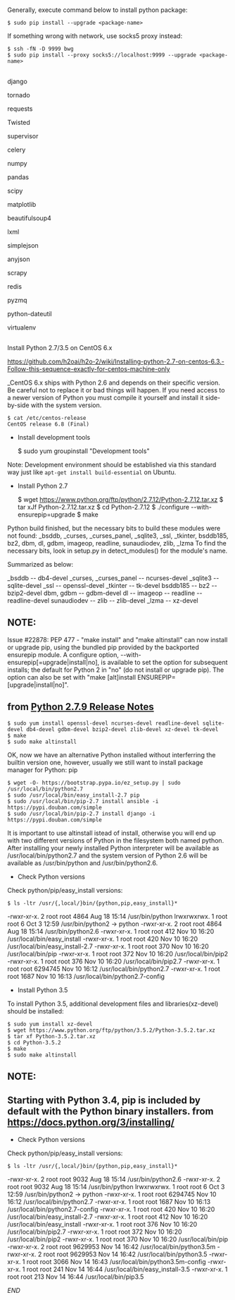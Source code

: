 #

Generally, execute command below to install python package:

    $ sudo pip install --upgrade <package-name>

If something wrong with network, use socks5 proxy instead:

    $ ssh -fN -D 9999 bwg
    $ sudo pip install --proxy socks5://localhost:9999 --upgrade <package-name>

##

django

tornado

requests

Twisted

supervisor

celery

numpy

pandas

scipy

matplotlib

beautifulsoup4

lxml

simplejson

anyjson

scrapy

redis

pyzmq

python-dateutil

virtualenv


##

Install Python 2.7/3.5 on CentOS 6.x

https://github.com/h2oai/h2o-2/wiki/Installing-python-2.7-on-centos-6.3.-Follow-this-sequence-exactly-for-centos-machine-only

_CentOS 6.x ships with Python 2.6 and depends on their specific version. Be careful not to replace it or bad things will happen.
If you need access to a newer version of Python you must compile it yourself and install it side-by-side with the system version.

    $ cat /etc/centos-release
    CentOS release 6.8 (Final)

* Install development tools

    $ sudo yum groupinstall "Development tools"

Note: Development environment should be established via this standard way just like `apt-get install build-essential` on Ubuntu.

* Install Python 2.7

    $ wget https://www.python.org/ftp/python/2.7.12/Python-2.7.12.tar.xz
    $ tar xJf Python-2.7.12.tar.xz
    $ cd Python-2.7.12
    $ ./configure --with-ensurepip=upgrade
    $ make

Python build finished, but the necessary bits to build these modules were not found:
_bsddb, _curses, _curses_panel, _sqlite3, _ssl, _tkinter, bsddb185, bz2, dbm, dl, gdbm, imageop, readline, sunaudiodev, zlib, _lzma
To find the necessary bits, look in setup.py in detect_modules() for the module's name.

Summarized as below:

_bsddb                  --  db4-devel
_curses, _curses_panel  --  ncurses-devel
_sqlite3                --  sqlite-devel
_ssl                    --  openssl-devel
_tkinter                --  tk-devel
bsddb185                --
bz2                     --  bzip2-devel
dbm, gdbm               --  gdbm-devel
dl                      --
imageop                 --
readline                --  readline-devel
sunaudiodev             --
zlib                    --  zlib-devel
_lzma                   --  xz-devel

NOTE:
-----
Issue #22878: PEP 477 - "make install" and "make altinstall" can now install
or upgrade pip, using the bundled pip provided by the backported ensurepip
module.  A configure option, --with-ensurepip[=upgrade|install|no], is
available to set the option for subsequent installs; the default for Python 2
in "no" (do not install or upgrade pip).  The option can also be set with
"make [alt]install ENSUREPIP=[upgrade|install|no]".

from [Python 2.7.9 Release Notes](https://hg.python.org/cpython/raw-file/v2.7.9/Misc/NEWS)
-----

    $ sudo yum install openssl-devel ncurses-devel readline-devel sqlite-devel db4-devel gdbm-devel bzip2-devel zlib-devel xz-devel tk-devel
    $ make
    $ sudo make altinstall

OK, now we have an alternative Python installed without interferring the builtin version one, however, usually we still want to install package manager for Python: pip

    $ wget -O- https://bootstrap.pypa.io/ez_setup.py | sudo /usr/local/bin/python2.7
    $ sudo /usr/local/bin/easy_install-2.7 pip
    $ sudo /usr/local/bin/pip-2.7 install ansible -i https://pypi.douban.com/simple
    $ sudo /usr/local/bin/pip-2.7 install django -i https://pypi.douban.com/simple

It is important to use altinstall istead of install, otherwise you will end up with two different versions of Python in the filesystem both named python.
After installing your newly installed Python interpreter will be available as /usr/local/bin/python2.7 and the system version of Python 2.6 will be available as /usr/bin/python and /usr/bin/python2.6.

* Check Python versions

Check python/pip/easy_install versions:

    $ ls -ltr /usr/{,local/}bin/{python,pip,easy_install}*
-rwxr-xr-x. 2 root root    4864 Aug 18 15:14 /usr/bin/python
lrwxrwxrwx. 1 root root       6 Oct  3 12:59 /usr/bin/python2 -> python
-rwxr-xr-x. 2 root root    4864 Aug 18 15:14 /usr/bin/python2.6
-rwxr-xr-x. 1 root root     412 Nov 10 16:20 /usr/local/bin/easy_install
-rwxr-xr-x. 1 root root     420 Nov 10 16:20 /usr/local/bin/easy_install-2.7
-rwxr-xr-x. 1 root root     370 Nov 10 16:20 /usr/local/bin/pip
-rwxr-xr-x. 1 root root     372 Nov 10 16:20 /usr/local/bin/pip2
-rwxr-xr-x. 1 root root     376 Nov 10 16:20 /usr/local/bin/pip2.7
-rwxr-xr-x. 1 root root 6294745 Nov 10 16:12 /usr/local/bin/python2.7
-rwxr-xr-x. 1 root root    1687 Nov 10 16:13 /usr/local/bin/python2.7-config

* Install Python 3.5

To install Python 3.5, additional development files and libraries(xz-devel) should be installed:

    $ sudo yum install xz-devel
    $ wget https://www.python.org/ftp/python/3.5.2/Python-3.5.2.tar.xz
    $ tar xf Python-3.5.2.tar.xz
    $ cd Python-3.5.2
    $ make
    $ sudo make altinstall

NOTE:
-----
Starting with Python 3.4, pip is included by default with the Python binary installers.
from https://docs.python.org/3/installing/
-----

* Check Python versions

Check python/pip/easy_install versions:

    $ ls -ltr /usr/{,local/}bin/{python,pip,easy_install}*
-rwxr-xr-x. 2 root root    9032 Aug 18 15:14 /usr/bin/python2.6
-rwxr-xr-x. 2 root root    9032 Aug 18 15:14 /usr/bin/python
lrwxrwxrwx. 1 root root       6 Oct  3 12:59 /usr/bin/python2 -> python
-rwxr-xr-x. 1 root root 6294745 Nov 10 16:12 /usr/local/bin/python2.7
-rwxr-xr-x. 1 root root    1687 Nov 10 16:13 /usr/local/bin/python2.7-config
-rwxr-xr-x. 1 root root     420 Nov 10 16:20 /usr/local/bin/easy_install-2.7
-rwxr-xr-x. 1 root root     412 Nov 10 16:20 /usr/local/bin/easy_install
-rwxr-xr-x. 1 root root     376 Nov 10 16:20 /usr/local/bin/pip2.7
-rwxr-xr-x. 1 root root     372 Nov 10 16:20 /usr/local/bin/pip2
-rwxr-xr-x. 1 root root     370 Nov 10 16:20 /usr/local/bin/pip
-rwxr-xr-x. 2 root root 9629953 Nov 14 16:42 /usr/local/bin/python3.5m
-rwxr-xr-x. 2 root root 9629953 Nov 14 16:42 /usr/local/bin/python3.5
-rwxr-xr-x. 1 root root    3066 Nov 14 16:43 /usr/local/bin/python3.5m-config
-rwxr-xr-x. 1 root root     241 Nov 14 16:44 /usr/local/bin/easy_install-3.5
-rwxr-xr-x. 1 root root     213 Nov 14 16:44 /usr/local/bin/pip3.5

_END_

##


